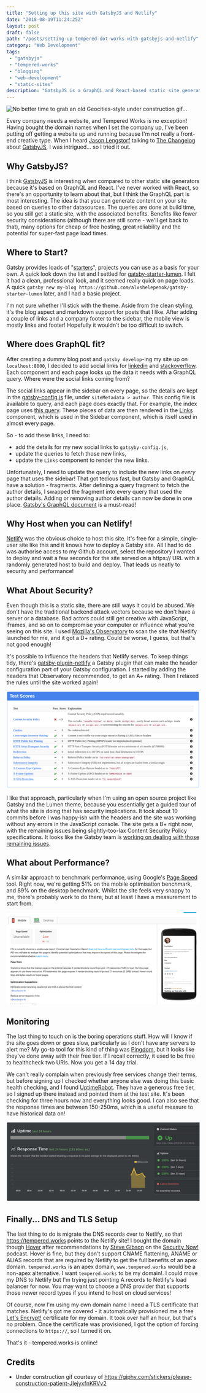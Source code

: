 ```yaml
---
title: "Setting up this site with GatsbyJS and Netlify"
date: "2018-08-19T11:24:25Z"
layout: post
draft: false
path: "/posts/setting-up-tempered-dot-works-with-gatsbyjs-and-netlify"
category: "Web Development"
tags:
 - "gatsbyjs"
 - "tempered-works"
 - "blogging"
 - "web-development"
 - "static-sites"
description: "GatsbyJS is a GraphQL and React-based static site generator that aims to produce really fast sites. Here's what happened when I used it to set up the tempered.works website on Netlify."
---
```


![No better time to grab an old Geocities-style under construction gif...](https://media.giphy.com/media/JIejyxfnKRVv2/giphy.gif)

Every company needs a website, and Tempered Works is no exception!
Having bought the domain names when I set the company up, I've been putting off getting a website up and running because I'm not really a front-end creative type.
When I heard [Jason Lengstorf](https://twitter.com/jlengstorf) talking to [The Changelog](https://changelog.com/podcast/306) about [GatsbyJS](https://www.gatsbyjs.org/),
I was intrigued... so I tried it out.

## Why GatsbyJS?

I think [GatsbyJS](https://www.gatsbyjs.org/) is interesting when compared to other static site generators because it's based on GraphQL and React.
I've never worked with React, so there's an opportunity to learn about that, but I think the GraphQL part is most interesting.
The idea is that you can generate content on your site based on queries to other datasources.
The queries are done at build time, so you still get a static site, with the associated benefits.
Benefits like fewer security considerations (although there are still some - we'll get back to that),
many options for cheap or free hosting, great reliability and the potential for super-fast page load times.

## Where to Start?

Gatsby provides loads of "[starters](https://www.gatsbyjs.org/docs/gatsby-starters/)", projects you can use as a basis for your own.
A quick look down the list and I settled for [gatsby-starter-lumen](https://github.com/alxshelepenok/gatsby-starter-lumen).
I felt it had a clean, professional look, and it seemed really quick on page loads.
A quick `gatsby new my-blog https://github.com/alxshelepenok/gatsby-starter-lumen` later, and I had a basic project.

I'm not sure whether I'll stick with the theme.
Aside from the clean styling, it's the blog aspect and markdown support for posts that I like.
After adding a couple of links and a company footer to the sidebar, the mobile view is mostly links and footer!
Hopefully it wouldn't be too difficult to switch.

## Where does GraphQL fit?

After creating a dummy blog post and `gatsby develop`-ing my site up on `localhost:8000`,
I decided to add social links for [linkedin](https://linkedin.com) and [stackoverflow](https://stackoverflow.com).
Each component and each page looks up the data it needs with a GraphQL query.
Where were the social links coming from?

The social links appear in the sidebar on every page,
so the details are kept in the [gatsby-config.js](https://github.com/alxshelepenok/gatsby-starter-lumen/blob/2a6e053ab9d3e8f9f3d2e6b511436f8c8e727f6e/gatsby-config.js) file,
under `siteMetadata > author`.
This config file is available to query, and each page does exactly that.
For example, the index page uses [this query](https://github.com/alxshelepenok/gatsby-starter-lumen/blob/2a6e053ab9d3e8f9f3d2e6b511436f8c8e727f6e/src/pages/index.jsx#L34).
These pieces of data are then rendered in the [Links](https://github.com/alxshelepenok/gatsby-starter-lumen/blob/2a6e053ab9d3e8f9f3d2e6b511436f8c8e727f6e/src/components/Links/index.jsx#L18)
component, which is used in the Sidebar component, which is itself used in almost every page.

So - to add these links, I need to:
- add the details for my new social links to `gatsyby-config.js`,
- update the queries to fetch those new links,
- update the `Links` component to render the new links.

Unfortunately, I need to update the query to include the new links on *every* page that uses the sidebar!
That got tedious fast, but Gatsby and GraphQL have a solution - fragments.
After defining a query fragment to fetch the author details,
I swapped the fragment into every query that used the author details.
Adding or removing author details can now be done in one place.
[Gatsby's GraphQL document](https://www.gatsbyjs.org/docs/querying-with-graphql/) is a must-read!

## Why Host when you can Netlify!

[Netlify](https://netlify.com) was the obvious choice to host this site.
It's free for a simple, single-user site like this and it knows how to deploy a Gatsby site.
All I had to do was authorise access to my Github account, select the repository I wanted to deploy and wait a few seconds
for the site served on a https:// URL with a randomly generated host to build and deploy.
That leads us neatly to security and performance!

## What About Security?

Even though this is a static site, there are still ways it could be abused.
We don't have the traditional backend attack vectors because we don't have a server or a database.
Bad actors could still get creative with JavaScript, iframes, and so on to compromise *your* computer or influence what you're seeing on this site.
I used [Mozilla's Observatory](https://observatory.mozilla.org) to scan the site that Netlify launched for me, and it got a D+ rating.
Could be worse, I guess, but that's not good enough!

It's possible to influence the headers that Netlify serves.
To keep things tidy, there's [gatsby-plugin-netlify](https://www.gatsbyjs.org/packages/gatsby-plugin-netlify/) a Gatsby plugin that can make the header configuration part of your Gatsby configuration.
I started by adding the headers that Observatory recommended, to get an A+ rating.
Then I relaxed the rules until the site worked again!

![Mozilla's Observatory, showing the summary for the website](observatory.png)

I like that approach, particularly when I'm using an open source project like Gatsby and the Lumen theme,
because you essentially get a guided tour of what the site is doing that has security implications.
It took  about 10 commits before I was happy-ish with the headers and the site was working without any errors in the JavaScript console.
The site gets a B+ right now, with the remaining issues being slightly-too-lax Content Security Policy specifications.
It looks like the Gatsby team is [working on dealing with those remaining issues](https://github.com/gatsbyjs/gatsby/issues/3758).

## What about Performance?

A similar approach to benchmark performance, using Google's [Page Speed](https://developers.google.com/speed/pagespeed/insights/) tool.
Right now, we're getting 51% on the mobile optimisation benchmark, and 89% on the desktop benchmark.
Whilst the site feels very snappy to me, there's probably work to do there, but at least I have a measurement to start from.

![Google's Page Speed tool, showing the poor mobile performance for the website](pagespeed-poor.png)

## Monitoring

The last thing to touch on is the boring operations stuff.
How will I know if the site goes down or goes slow, particularly as I don't have any servers to alert me?
My go-to tool for this kind of thing was [Pingdom](https://pingdom.com), but it looks like they've done away with their free tier.
If I recall correctly, it used to be free to healthcheck two URls. Now you get a 14 day trial.

We can't really complain when previously free services change their terms, but before signing up I checked whether anyone else was doing this basic health checking,
and I found [UptimeRobot](https://uptimerobot.com). They have a generous free tier, so I signed up there instead and pointed them at the test site.
It's been checking for three hours now and everything looks good.
I can also see that the response times are between 150-250ms, which is a useful measure to have historical data on!

![Uptime Robot's dashboard for availability and latency history, showing 100% availability and latency between 150-250ms](uptimerobot.png)

## Finally... DNS and TLS Setup

The last thing to do is migrate the DNS records over to Netlify, so that https://tempered.works points to the Netlify site!
I bought the domain though [Hover](https://www.hover.com) after recommendations by [Steve Gibson](https://twitter.com/sggrc) on the [Security Now!](https://twit.tv/shows/security-now) podcast.
Hover is fine, but they don't support CNAME flattening, ANAME or ALIAS records that are required by Netlify to get the full benefits of an apex domain.
`tempered.works` is an apex domain, `www.tempered.works` would be a non-apex alternative. I want `tempered.works` to be my domain!.
I could move my DNS to Netlify but I'm trying just pointing A records to Netlify's load balancer for now.
You may want to choose a DNS provider that supports those newer record types if you intend to host on cloud services!

Of course, now I'm using my own domain name I need a TLS certificate that matches.
Netlify's got me covered - it automatically provisioned me a free [Let's Encrypt!](https://letsencrypt.org/) certificate for my domain.
It took over half an hour, but that's no problem.
Once the certificate was provisioned, I got the option of forcing connections to `https://`, so I turned it on.

That's it - tempered.works is online!

## Credits

- Under construction gif courtesy of https://giphy.com/stickers/please-construction-patient-JIejyxfnKRVv2
